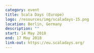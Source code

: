 ```yaml
---
category: event
title: Scala Days (Europe)
logo: /resources/img/scaladays-15.png
location: Berlin, Germany
description: ""
start: 14 May 2018
end: 17 May 2018
link-out: https://eu.scaladays.org/
---
```

